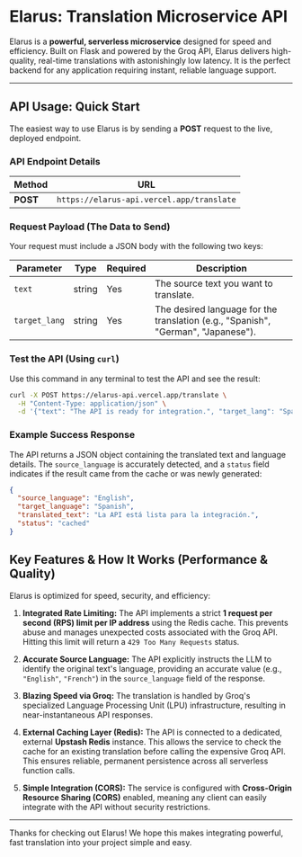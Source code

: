 # Elarus: Translation Microservice API

Elarus is a **powerful, serverless microservice** designed for speed and efficiency. Built on Flask and powered by the Groq API, Elarus delivers high-quality, real-time translations with astonishingly low latency. It is the perfect backend for any application requiring instant, reliable language support.

---

## API Usage: Quick Start

The easiest way to use Elarus is by sending a **POST** request to the live, deployed endpoint.

### API Endpoint Details

| Method | URL | 
 | ----- | ----- | 
| **POST** | `https://elarus-api.vercel.app/translate` | 

### Request Payload (The Data to Send)

Your request must include a JSON body with the following two keys:

| Parameter | Type | Required | Description |
| ----- | ----- | ----- | ----- | 
| `text` | string | Yes | The source text you want to translate. | 
| `target_lang` | string | Yes | The desired language for the translation (e.g., "Spanish", "German", "Japanese"). | 

### Test the API (Using `curl`)

Use this command in any terminal to test the API and see the result:

```bash
curl -X POST https://elarus-api.vercel.app/translate \
  -H "Content-Type: application/json" \
  -d '{"text": "The API is ready for integration.", "target_lang": "Spanish"}'
```

### Example Success Response

The API returns a JSON object containing the translated text and language details. The `source_language` is accurately detected, and a `status` field indicates if the result came from the cache or was newly generated:

```json
{
  "source_language": "English", 
  "target_language": "Spanish",
  "translated_text": "La API está lista para la integración.",
  "status": "cached" 
}
```

## Key Features & How It Works (Performance & Quality)

Elarus is optimized for speed, security, and efficiency:

1.  **Integrated Rate Limiting:** The API implements a strict **1 request per second (RPS) limit per IP address** using the Redis cache. This prevents abuse and manages unexpected costs associated with the Groq API. Hitting this limit will return a `429 Too Many Requests` status.
    
2.  **Accurate Source Language:** The API explicitly instructs the LLM to identify the original text's language, providing an accurate value (e.g., `"English"`, `"French"`) in the `source_language` field of the response.
    
3.  **Blazing Speed via Groq:** The translation is handled by Groq's specialized Language Processing Unit (LPU) infrastructure, resulting in near-instantaneous API responses.
    
4.  **External Caching Layer (Redis):** The API is connected to a dedicated, external **Upstash Redis** instance. This allows the service to check the cache for an existing translation before calling the expensive Groq API. This ensures reliable, permanent persistence across all serverless function calls.
    
5.  **Simple Integration (CORS):** The service is configured with **Cross-Origin Resource Sharing (CORS)** enabled, meaning any client can easily integrate with the API without security restrictions.
    

----------

Thanks for checking out Elarus! We hope this makes integrating powerful, fast translation into your project simple and easy.
